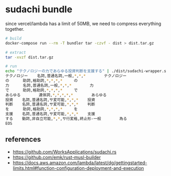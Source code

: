 # sudachi bundle

since vercel/lambda has a limit of 50MB, we need to compress everything together.

```sh
# build
docker-compose run --rm -T bundler tar -czvf - dist > dist.tar.gz

# extract
tar -xvzf dist.tar.gz

# run
echo "テクノロジーの力であらゆる投資判断を支援する" | ./dist/sudachi-wrapper.sh
テクノロジー    名詞,普通名詞,一般,*,*,*        テクノロジー
の      助詞,格助詞,*,*,*,*     の
力      名詞,普通名詞,一般,*,*,*        力
で      助詞,格助詞,*,*,*,*     で
あらゆる        連体詞,*,*,*,*,*        あらゆる
投資    名詞,普通名詞,サ変可能,*,*,*    投資
判断    名詞,普通名詞,サ変可能,*,*,*    判断
を      助詞,格助詞,*,*,*,*     を
支援    名詞,普通名詞,サ変可能,*,*,*    支援
する    動詞,非自立可能,*,*,サ行変格,終止形-一般        為る
EOS
```


## references

- https://github.com/WorksApplications/sudachi.rs
- https://github.com/emk/rust-musl-builder
- https://docs.aws.amazon.com/lambda/latest/dg/gettingstarted-limits.html#function-configuration-deployment-and-execution
